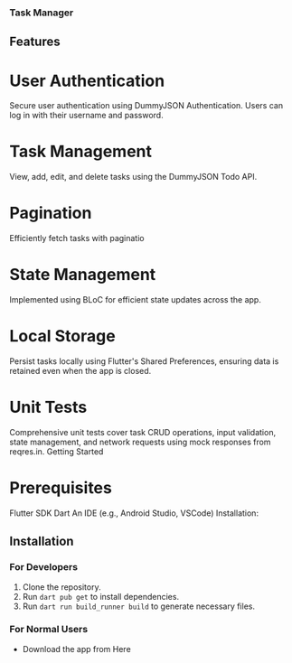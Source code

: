 ### Task Manager  
## Features
# User Authentication
Secure user authentication using DummyJSON Authentication.
Users can log in with their username and password.
# Task Management
View, add, edit, and delete tasks using the DummyJSON Todo API.
# Pagination
Efficiently fetch tasks with paginatio
# State Management
Implemented using BLoC for efficient state updates across the app.
# Local Storage
Persist tasks locally using Flutter's Shared Preferences, ensuring data is retained even when the app is closed.
# Unit Tests
Comprehensive unit tests cover task CRUD operations, input validation, state management, and network requests using mock responses from reqres.in.
Getting Started
# Prerequisites
Flutter SDK
Dart
An IDE (e.g., Android Studio, VSCode)
Installation:
## Installation

### For Developers

1. Clone the repository.
2. Run `dart pub get` to install dependencies.
3. Run `dart run build_runner build` to generate necessary files.
### For Normal Users

- Download the app from Here
